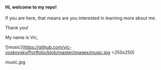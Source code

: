 #### Hi, welcome to my repo! 
If you are here, that means are you interested in learning more about me. 

Thank you! 



My name is Vic, 

![music](https://github.com/vic-voskovsky/Portfolio/blob/master/images/music.jpg =250x250)



music.jpg
